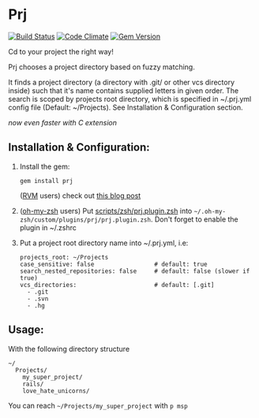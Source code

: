Prj
==========

[![Build Status](https://travis-ci.org/v-yarotsky/prj.png?branch=master)](https://travis-ci.org/v-yarotsky/prj)
[![Code Climate](https://codeclimate.com/github/v-yarotsky/prj.png)](https://codeclimate.com/github/v-yarotsky/prj)
[![Gem Version](https://badge.fury.io/rb/prj.png)](http://badge.fury.io/rb/prj)

Cd to your project the right way!

Prj chooses a project directory based on fuzzy matching.

It finds a project directory (a directory with .git/ or other vcs directory inside) such that it's name
contains supplied letters in given order. The search is scoped by projects root
directory, which is specified in ~/.prj.yml config file (Default: ~/Projects).
See Installation & Configuration section.

*now even faster with C extension*

Installation & Configuration:
-----------------------------
1. Install the gem:

   ```gem install prj```

   ([RVM](http://rvm.io) users) check out [this blog post](http://blog.yarotsky.me/2012-12-15-faster-ruby-scripts-startup)
2. ([oh-my-zsh](https://github.com/robbyrussell/oh-my-zsh) users) Put [scripts/zsh/prj.plugin.zsh](https://raw.github.com/v-yarotsky/prj/master/scripts/zsh/prj.plugin.zsh) into ``~/.oh-my-zsh/custom/plugins/prj/prj.plugin.zsh``.
   Don't forget to enable the plugin in ~/.zshrc

3. Put a project root directory name into ~/.prj.yml, i.e:
   ```
   projects_root: ~/Projects
   case_sensitive: false                 # default: true
   search_nested_repositories: false     # default: false (slower if true)
   vcs_directories:                      # default: [.git]
     - .git
     - .svn
     - .hg
   ```

Usage:
------

With the following directory structure
```
~/
  Projects/
    my_super_project/
    rails/
    love_hate_unicorns/
```
You can reach ``~/Projects/my_super_project`` with ```p msp```


